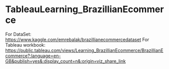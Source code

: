 # TableauLearning_BrazillianEcommerce

For DataSet:            https://www.kaggle.com/emrebalak/brazillianecommercedataset
For Tableau workbook:   https://public.tableau.com/views/Learning_BrazillianEcommerce/BrazillianEcommerce?:language=en-GB&publish=yes&:display_count=n&:origin=viz_share_link

